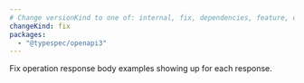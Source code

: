 ```yaml
---
# Change versionKind to one of: internal, fix, dependencies, feature, deprecation, breaking
changeKind: fix
packages:
  - "@typespec/openapi3"
---
```


Fix operation response body examples showing up for each response.
